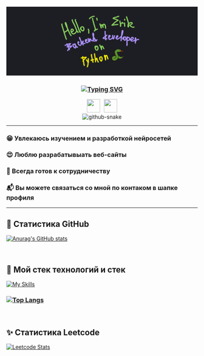 ![Header](https://github.com/Fiufew/Fiufew/blob/main/assets/picture_my_header.png)

<h3 align="center"><a href="https://git.io/typing-svg"><img src="https://readme-typing-svg.herokuapp.com?font=Fira+Code&pause=2000&color=F7D95D&width=600&lines=%22Программирование+это+искусство+создавать+будущее+сегодня%22" alt="Typing SVG" /></a></h3>
<h6 align="center" style="margin: 0; padding: 0; display: flex; justify-content: center; gap: 10px;">
  <a href="https://t.me/alonel1ness">
    <img height="35" width="35" src="https://cdn.simpleicons.org/telegram" />
  </a>
  <a href="https://discordapp.com/users/397342645049098246">
    <img height="35" width="35" src="https://cdn.simpleicons.org/discord" />
  </a>
</h6>

<p align="center" style="margin: 0; padding: 0;">
  <picture>
    <source
      media="(prefers-color-scheme: dark)"
      srcset="https://github.com/Fiufew/Fiufew/blob/output/github-contribution-grid-snake-dark.svg"
    />
    <img alt="github-snake" src="github-snake.svg"/>
  </picture>
</p>

---

### 😁 Увлекаюсь изучением и разработкой нейросетей

### 😍 Люблю разрабатывыать веб-сайты

### 🫡 Всегда готов к сотрудничеству

### 📬 Вы можете связаться со мной по контаком в шапке профиля

---

## 💎 Статистика GitHub
[![Anurag's GitHub stats](https://github-readme-stats.vercel.app/api?username=Fiufew)](https://github.com/anuraghazra/github-readme-stats)

&nbsp;

## 🎈 Мой стек технологий и стек
[![My Skills](https://skillicons.dev/icons?i=py,django,fastapi,flask,postgres,nginx,git,docker,linux,html,css)](https://skillicons.dev)

### [![Top Langs](https://github-readme-stats.vercel.app/api/top-langs/?username=Fiufew&layout=compact)](https://github.com/anuraghazra/github-readme-stats)

&nbsp;

## ✨ Статистика Leetcode
[![Leetcode Stats](https://leetcard.jacoblin.cool/Fiufew?border=0&radius=20)](https://leetcode.com/Fiufew)
